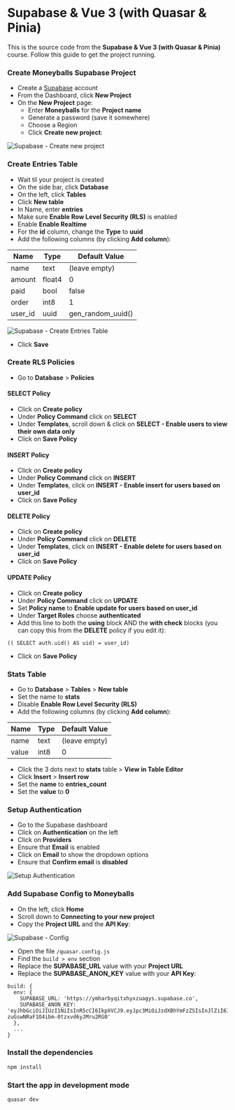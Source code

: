 # Supabase & Vue 3 (with Quasar & Pinia)

This is the source code from the **Supabase & Vue 3 (with Quasar & Pinia)** course. Follow this guide to get the project running.

### Create Moneyballs Supabase Project

- Create a [Supabase](https://supabase.com) account
- From the Dashboard, click **New Project**
- On the **New Project** page:
  - Enter **Moneyballs** for the **Project name**
  - Generate a password (save it somewhere)
  - Choose a Region
  - Click **Create new project**:

![Supabase - Create new project](https://github.com/user-attachments/assets/e3f6b47e-41ed-4c8a-acf6-80231e114fd6)

### Create Entries Table

- Wait til your project is created
- On the side bar, click **Database**
- On the left, click **Tables**
- Click **New table**
- In Name, enter **entries**
- Make sure **Enable Row Level Security (RLS)** is enabled
- Enable **Enable Realtime**
- For the **id** column, change the **Type** to **uuid**
- Add the following columns (by clicking **Add column**):

| Name    | Type   | Default Value
| ------- | ------ | --- |
| name    | text   | (leave empty) |
| amount  | float4 | 0 |
| paid    | bool   | false |
| order   | int8   | 1 |
| user_id | uuid   | gen_random_uuid() |

![Supabase - Create Entries Table](https://github.com/user-attachments/assets/52effa7d-178c-4058-880f-be6ceed5cb7f)

- Click **Save**

### Create RLS Policies

- Go to **Database** > **Policies**

#### SELECT Policy

- Click on **Create policy**
- Under **Policy Command** click on **SELECT**
- Under **Templates**, scroll down & click on **SELECT - Enable users to view their own data only**
- Click on **Save Policy**

#### INSERT Policy

- Click on **Create policy**
- Under **Policy Command** click on **INSERT**
- Under **Templates**, click on **INSERT - Enable insert for users based on user_id**
- Click on **Save Policy**

#### DELETE Policy

- Click on **Create policy**
- Under **Policy Command** click on **DELETE**
- Under **Templates**, click on **INSERT - Enable delete for users based on user_id**
- Click on **Save Policy**

#### UPDATE Policy

- Click on **Create policy**
- Under **Policy Command** click on **UPDATE**
- Set **Policy name** to **Enable update for users based on user_id**
- Under **Target Roles** choose **authenticated**
- Add this line to both the **using** block AND the **with check** blocks (you can copy this from the **DELETE** policy if you edit it):

```(( SELECT auth.uid() AS uid) = user_id)```

- Click on **Save Policy**

### Stats Table

- Go to **Database** > **Tables** > **New table**
- Set the name to **stats**
- Disable **Enable Row Level Security (RLS)**
- Add the following columns (by clicking **Add column**):

| Name    | Type   | Default Value
| ------- | ------ | --- |
| name    | text   | (leave empty) |
| value   | int8   | 0 |

- Click the 3 dots next to **stats** table > **View in Table Editor**
- Click **Insert** > **Insert row**
- Set the **name** to **entries_count**
- Set the **value** to **0**

### Setup Authentication

- Go to the Supabase dashboard
- Click on **Authentication** on the left
- Click on **Providers** 
- Ensure that **Email** is enabled
- Click on **Email** to show the dropdown options
- Ensure that **Confirm email** is **disabled**

![Setup Authentication](https://github.com/user-attachments/assets/7eae70ae-78b3-48f2-b44e-e90ab5775f2e)

### Add Supabase Config to Moneyballs

- On the left, click **Home**
- Scroll down to **Connecting to your new project**
- Copy the **Project URL** and the **API Key**:

![Supabase - Config](https://github.com/user-attachments/assets/a5ec2303-a7ca-4f68-8810-1f641d6a0b39)

- Open the file `/quasar.config.js`
- Find the `build > env` section
- Replace the **SUPABASE_URL** value with your **Project URL**
- Replace the **SUPABASE_ANON_KEY** value with your **API Key**:

```
build: {
  env: {
    SUPABASE_URL: 'https://ymharbyqitxhyxzuagys.supabase.co',
    SUPABASE_ANON_KEY: 'eyJhbGciOiJIUzI1NiIsInR5cCI6IkpXVCJ9.eyJpc3MiOiJzdXBhYmFzZSIsInJlZiI6InltaGFyYnlxaXR4aHl4enVhZ3lzIiwicm9sZSI6ImFub24iLCJpYXQiOjE3MzIwMTg5MzQsImV4cCI6MjA0NzU5NDkzNH0.qqkzOtHSV_-zuGswNRaF1O4ibm-0tzxvd6yJMru2RG0'
  },
  ...
}
```

### Install the dependencies
```bash
npm install
```

### Start the app in development mode
```bash
quasar dev
```